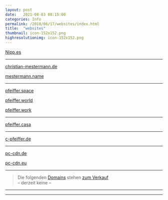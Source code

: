 ```yaml
---
layout: post
date:   2021-08-03 08:15:00
categories: Info
permalink: /2018/06/17/websites/index.html
title:  "websites"
thumbnail: icon-152x152.png
highresolutionimg: icon-152x152.png
---
```


<p><a href="https://nipp.es/" target="_blank" rel="noopener noreferrer">Nipp.es</a></p>
<hr>
<p><a href="https://www.christian-mestermann.de/" target="_blank" rel="noopener noreferrer">christian-mestermann.de</a></p>
<p><a href="http://www.mestermann.name/" target="_blank" rel="noopener noreferrer">mestermann.name</a></p>
<hr>
<p><a href="https://www.pfeiffer.space/" target="_blank" rel="noopener noreferrer">pfeiffer.space</a></p>
<p><a href="https://www.pfeiffer.world/" target="_blank" rel="noopener noreferrer">pfeiffer.world</a></p>
<p><a href="https://www.pfeiffer.work/" target="_blank" rel="noopener noreferrer">pfeiffer.work</a></p>
<hr>
<p><a href="https://www.pfeiffer.casa/" target="_blank" rel="noopener noreferrer">pfeiffer.casa</a></p>
<hr>
<p><a href="https://www.c-pfeiffer.de/" target="_blank" rel="noopener noreferrer">c-pfeiffer.de</a></p>
<hr>
<p><a href="https://www.pc-cdn.de/" target="_blank" rel="noopener noreferrer">pc-cdn.de</a></p>
<p><a href="https://www.pc-cdn.eu/" target="_blank" rel="noopener noreferrer">pc-cdn.eu</a></p>
<hr>
<!--
<p><a href="#" target="_blank" rel="noopener noreferrer">disposable-mailbox.eu</a></p>
<hr>
-->
<blockquote><p>Die folgenden <a href="https://sedo.com/search/?showportfolio=69c8fd61989fc53fe1e4c1f9bf998d9cf0f4e94b">Domains</a> stehen <a href="https://sedo.com/search/?showportfolio=69c8fd61989fc53fe1e4c1f9bf998d9cf0f4e94b">zum Verkauf</a><br>
&#8211; derzeit keine &#8211;</p></blockquote>
<hr>
<hr>
